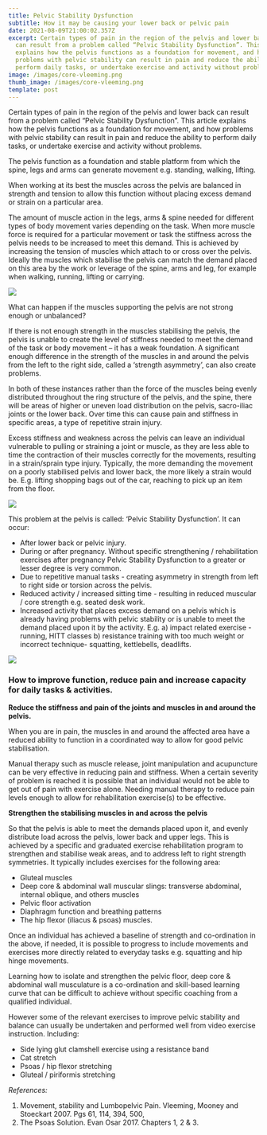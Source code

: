 ```yaml
---
title: Pelvic Stability Dysfunction
subtitle: How it may be causing your lower back or pelvic pain
date: 2021-08-09T21:00:02.357Z
excerpt: Certain types of pain in the region of the pelvis and lower back
  can result from a problem called “Pelvic Stability Dysfunction”. This article
  explains how the pelvis functions as a foundation for movement, and how
  problems with pelvic stability can result in pain and reduce the ability to
  perform daily tasks, or undertake exercise and activity without problems.
image: /images/core-vleeming.png
thumb_image: /images/core-vleeming.png
template: post
---
```

Certain types of pain in the region of the pelvis and lower back can result from a problem called “Pelvic Stability Dysfunction”. This article explains how the pelvis functions as a foundation for movement, and how problems with pelvic stability can result in pain and reduce the ability to perform daily tasks, or undertake exercise and activity without problems.

The pelvis function as a foundation and stable platform from which the spine, legs and arms can generate movement e.g. standing, walking, lifting.

When working at its best the muscles across the pelvis are balanced in strength and tension to allow this function without placing excess demand or strain on a particular area.

The amount of muscle action in the legs, arms & spine needed for different types of body movement varies depending on the task. When more muscle force is required for a particular movement or task the stiffness across the pelvis needs to be increased to meet this demand. This is achieved by increasing the tension of muscles which attach to or cross over the pelvis. Ideally the muscles which stabilise the pelvis can match the demand placed on this area by the work or leverage of the spine, arms and leg, for example when walking, running, lifting or carrying.

![](/images/pelvic-force-diagram-2.png)

What can happen if the muscles supporting the pelvis are not strong enough or unbalanced?

If there is not enough strength in the muscles stabilising the pelvis, the pelvis is unable to create the level of stiffness needed to meet the demand of the task or body movement – it has a weak foundation. A significant enough difference in the strength of the muscles in and around the pelvis from the left to the right side, called a ‘strength asymmetry’, can also create problems.

In both of these instances rather than the force of the muscles being evenly distributed throughout the ring structure of the pelvis, and the spine, there will be areas of higher or uneven load distribution on the pelvis, sacro-iliac joints or the lower back. Over time this can cause pain and stiffness in specific areas, a type of repetitive strain injury.

Excess stiffness and weakness across the pelvis can leave an individual vulnerable to pulling or straining a joint or muscle, as they are less able to time the contraction of their muscles correctly for the movements, resulting in a strain/sprain type injury. Typically, the more demanding the movement on a poorly stabilised pelvis and lower back, the more likely a strain would be. E.g. lifting shopping bags out of the car, reaching to pick up an item from the floor.

![](/images/pelvic-force-diagram.png)

This problem at the pelvis is called: ‘Pelvic Stability Dysfunction’. It can occur: 

* After lower back or pelvic injury.
* During or after pregnancy. Without specific strengthening / rehabilitation exercises after pregnancy Pelvic Stability Dysfunction to a greater or lesser degree is very common.
* Due to repetitive manual tasks - creating asymmetry in strength from left to right side or torsion across the pelvis.
* Reduced activity / increased sitting time - resulting in reduced muscular / core strength e.g. seated desk work.
* Increased activity that places excess demand on a pelvis which is already having problems with pelvic stability or is unable to meet the demand placed upon it by the activity. E.g. a) impact related exercise - running, HITT classes b) resistance training with too much weight or incorrect technique- squatting, kettlebells, deadlifts.

![](/images/slings-1.png)

### How to improve function, reduce pain and increase capacity for daily tasks & activities.

**Reduce the stiffness and pain of the joints and muscles in and around the pelvis.**

When you are in pain, the muscles in and around the affected area have a reduced ability to function in a coordinated way to allow for good pelvic stabilisation. 

Manual therapy such as muscle release, joint manipulation and acupuncture can be very effective in reducing pain and stiffness. When a certain severity of problem is reached it is possible that an individual would not be able to get out of pain with exercise alone.  Needing manual therapy to reduce pain levels enough to allow for rehabilitation exercise(s) to be effective. 

**Strengthen the stabilising muscles in and across the pelvis** 

So that the pelvis is able to meet the demands placed upon it, and evenly distribute load across the pelvis, lower back and upper legs. This is achieved by a specific and graduated exercise rehabilitation program to strengthen and stabilise weak areas, and to address left to right strength symmetries. It typically includes exercises for the following area:

* Gluteal muscles 
* Deep core & abdominal wall muscular slings: transverse abdominal, internal oblique, and others muscles
* Pelvic floor activation
* Diaphragm function and breathing patterns
* The hip flexor (iliacus & psoas) muscles. 

Once an individual has achieved a baseline of strength and co-ordination in the above, if needed, it is possible to progress to include movements and exercises more directly related to everyday tasks e.g. squatting and hip hinge movements.

Learning how to isolate and strengthen the pelvic floor, deep core & abdominal wall musculature is a co-ordination and skill-based learning curve that can be difficult to achieve without specific coaching from a qualified individual. 

However some of the relevant exercises to improve pelvic stability and balance can usually be undertaken and performed well from video exercise instruction. Including:

* Side lying glut clamshell exercise using a resistance band 
* Cat stretch  
* Psoas / hip flexor stretching 
* Gluteal / piriformis stretching

*References:*

1. Movement, stability and Lumbopelvic Pain. Vleeming, Mooney and Stoeckart 2007. Pgs 61, 114, 394, 500, 
2. The Psoas Solution. Evan Osar 2017. Chapters 1, 2 & 3.